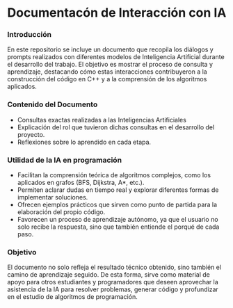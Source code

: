 # Documentacón de Interacción con IA
### Introducción
En este repositorio se incluye un documento que recopila los diálogos y prompts realizados con diferentes modelos de Inteligencia Artificial durante el desarrollo del trabajo. El objetivo es mostrar el proceso de consulta y aprendizaje, destacando cómo estas interacciones contribuyeron a la construcción del código en C++ y a la comprensión de los algoritmos aplicados.

### Contenido del Documento
- Consultas exactas realizadas a las Inteligencias Artificiales
- Explicación del rol que tuvieron dichas consultas en el desarrollo del proyecto.
- Reflexiones sobre lo aprendido en cada etapa.

### Utilidad de la IA en programación
- Facilitan la comprensión teórica de algoritmos complejos, como los aplicados en grafos (BFS, Dijkstra, A*, etc.).
- Permiten aclarar dudas en tiempo real y explorar diferentes formas de implementar soluciones.
- Ofrecen ejemplos prácticos que sirven como punto de partida para la elaboración del propio código.
- Favorecen un proceso de aprendizaje autónomo, ya que el usuario no solo recibe la respuesta, sino que también entiende el porqué de cada paso.

### Objetivo
El documento no solo refleja el resultado técnico obtenido, sino también el camino de aprendizaje seguido. De esta forma, sirve como material de apoyo para otros estudiantes y programadores que deseen aprovechar la asistencia de la IA para resolver problemas, generar código y profundizar en el estudio de algoritmos de programación.
